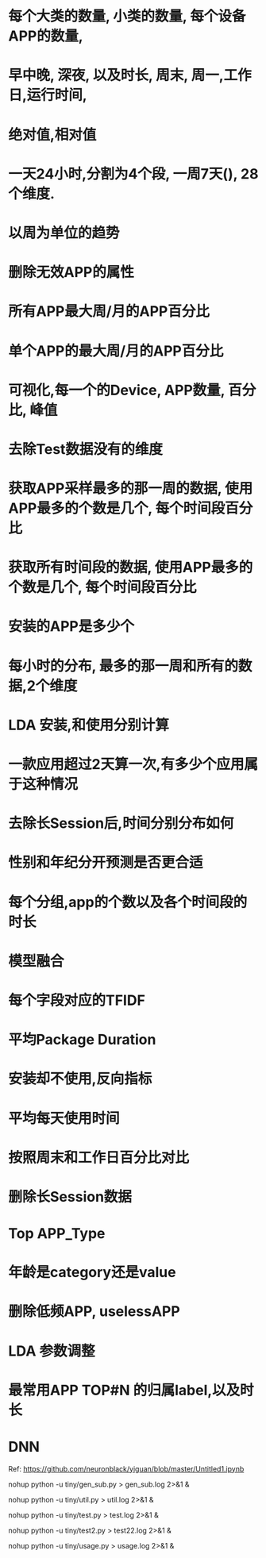 # 每个大类的数量, 小类的数量, 每个设备APP的数量, 
# 早中晚, 深夜, 以及时长, 周末, 周一,工作日,运行时间, 


# 绝对值,相对值

# 一天24小时,分割为4个段, 一周7天(), 28个维度.

# 以周为单位的趋势

# 删除无效APP的属性

# 所有APP最大周/月的APP百分比

# 单个APP的最大周/月的APP百分比

# 可视化,每一个的Device, APP数量, 百分比, 峰值

# 去除Test数据没有的维度

# 获取APP采样最多的那一周的数据, 使用APP最多的个数是几个, 每个时间段百分比
# 获取所有时间段的数据, 使用APP最多的个数是几个, 每个时间段百分比

# 安装的APP是多少个

# 每小时的分布, 最多的那一周和所有的数据,2个维度
# LDA 安装,和使用分别计算

# 一款应用超过2天算一次,有多少个应用属于这种情况

# 去除长Session后,时间分别分布如何
# 性别和年纪分开预测是否更合适
# 每个分组,app的个数以及各个时间段的时长
# 模型融合
# 每个字段对应的TFIDF
# 平均Package Duration
# 安装却不使用,反向指标
# 平均每天使用时间
# 按照周末和工作日百分比对比
# 删除长Session数据
# Top APP_Type
# 年龄是category还是value

# 删除低频APP, uselessAPP

# LDA 参数调整
# 最常用APP TOP#N 的归属label,以及时长
# DNN


Ref: https://github.com/neuronblack/yiguan/blob/master/Untitled1.ipynb



nohup python -u tiny/gen_sub.py > gen_sub.log 2>&1 &

nohup python -u tiny/util.py > util.log 2>&1 &


nohup python -u tiny/test.py > test.log 2>&1 &

nohup python -u tiny/test2.py > test22.log 2>&1 &


nohup python -u tiny/usage.py > usage.log 2>&1 &

